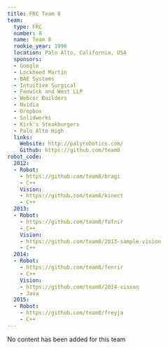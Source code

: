 ```yaml
---
title: FRC Team 8
team:
  type: FRC
  number: 8
  name: Team 8
  rookie_year: 1996
  location: Palo Alto, California, USA
  sponsors:
  - Google
  - Lockheed Martin
  - BAE Systems
  - Intuitive Surgical
  - Fenwick and West LLP
  - Webcor Builders
  - Nvidia
  - Dropbox
  - Solidworks
  - Kirk's Steakburgers
  - Palo Alto High
  links:
    Website: http://palyrobotics.com/
    Github: https://github.com/team8
robot_code:
  2012:
  - Robot:
    - https://github.com/team8/bragi
    - C++
    Vision:
    - https://github.com/team8/kinect
    - C++
  2013:
  - Robot:
    - https://github.com/team8/fafnir
    - C++
    Vision:
    - https://github.com/team8/2013-sample-vision
    - C++
  2014:
  - Robot:
    - https://github.com/team8/fenrir
    - C++
    Vision:
    - https://github.com/team8/2014-vision
    - Java
  2015:
  - Robot:
    - https://github.com/team8/freyja
    - C++
---
```


No content has been added for this team